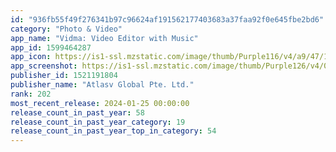 ```yaml
---
id: "936fb55f49f276341b97c96624af191562177403683a37faa92f0e645fbe2bd6"
category: "Photo & Video"
app_name: "Vidma: Video Editor with Music"
app_id: 1599464287
app_icon: https://is1-ssl.mzstatic.com/image/thumb/Purple116/v4/a9/47/10/a947109b-69c4-5686-54f9-13177c641c75/AppIcon-1x_U007ephone-0-0-0-sRGB-0-85-220-0.png/1024x1024bb.png
app_screenshot: https://is1-ssl.mzstatic.com/image/thumb/Purple126/v4/07/86/22/0786220b-6128-b2db-5d42-194a50b6f03d/a778f94d-05e0-4eca-a6f4-cf9765779537_max2.jpg/1242x2688bb.png
publisher_id: 1521191804
publisher_name: "Atlasv Global Pte. Ltd."
rank: 202
most_recent_release: 2024-01-25 00:00:00
release_count_in_past_year: 58
release_count_in_past_year_category: 19
release_count_in_past_year_top_in_category: 54
---
```


